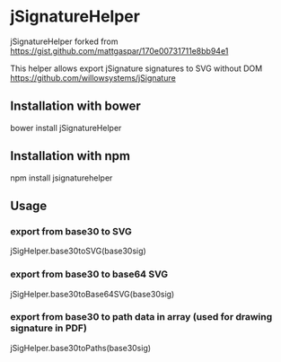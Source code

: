 # jSignatureHelper
jSignatureHelper forked from https://gist.github.com/mattgaspar/170e00731711e8bb94e1

This helper allows export jSignature signatures to SVG without DOM
https://github.com/willowsystems/jSignature

## Installation with bower
bower install jSignatureHelper

## Installation with npm
npm install jsignaturehelper

## Usage
### export from base30 to SVG
jSigHelper.base30toSVG(base30sig)
### export from base30 to base64 SVG
jSigHelper.base30toBase64SVG(base30sig)
### export from base30 to path data in array (used for drawing signature in PDF)
jSigHelper.base30toPaths(base30sig)